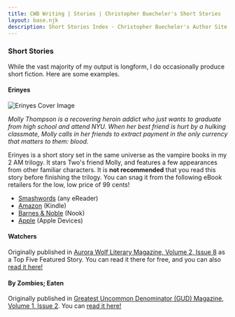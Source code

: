 ```yaml
---
title: CWB Writing | Stories | Christopher Buecheler's Short Stories
layout: base.njk
description: Short Stories Index - Christopher Buecheler's Author Site
---
```


### Short Stories

While the vast majority of my output is longform, I do occasionally produce short fiction. Here are some examples.

#### Erinyes

<div class="image-cover-erinyes ir"><img srcset="/_img/books/erinyes_sm@2x.jpg 2x, /_img/books/erinyes_sm.jpg 1x" src="/_img/books/erinyes_sm.jpg" alt="Erinyes Cover Image" /></div>

_Molly Thompson is a recovering heroin addict who just wants to graduate from high school and attend NYU. When her best friend is hurt by a hulking classmate, Molly calls in her friends to extract payment in the only currency that matters to them: blood._

Erinyes is a short story set in the same universe as the vampire books in my 2 AM trilogy. It stars Two's friend Molly, and features a few appearances from other familiar characters. It is **not recommended** that you read this story before finishing the trilogy. You can snag it from the following eBook retailers for the low, low price of 99 cents!

- [Smashwords](https://www.smashwords.com/books/view/721300) (any eReader)
- [Amazon](https://www.amazon.com/Erinyes-Christopher-Buecheler-ebook/dp/B07256JWCB/) (Kindle)
- [Barnes &amp; Noble](https://www.barnesandnoble.com/w/erinyes-christopher-buecheler/1126313153) (Nook)
- [Apple](https://books.apple.com/us/book/erinyes/id1231607678) (Apple Devices)

#### Watchers

Originally published in [Aurora Wolf Literary Magazine, Volume 2, Issue 8](https://aurorawolf.com/2011/08/httpaurorawolf-comwp-contentuploadswatchers-2-jpg/) as a Top Five Featured Story. You can read it there for free, and you can also [read it here!](/stories/watchers)

#### By Zombies; Eaten

Originally published in [Greatest Uncommon Denominator (GUD) Magazine, Volume 1, Issue 2](https://gudmagazine.com/vault/2/By+Zombies%253B+Eaten). You can [read it here!](/stories/zombies)
